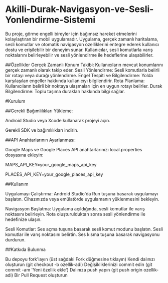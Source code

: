 # Akilli-Durak-Navigasyon-ve-Sesli-Yonlendirme-Sistemi
Bu proje, görme engelli bireyler için bağımsız hareket etmelerini kolaylaştıran bir mobil uygulamadır. Uygulama, gerçek zamanlı haritalama, sesli komutlar ve otomatik navigasyon özelliklerini entegre ederek kullanıcı dostu ve erişilebilir bir deneyim sunar. Kullanıcılar, sesli komutlarla varış noktalarını belirleyebilir ve sesli yönlendirme ile hedeflerine ulaşabilirler.


##Özellikler
    Gerçek Zamanlı Konum Takibi: Kullanıcıların mevcut konumlarını gerçek zamanlı olarak takip eder.
    Sesli Yönlendirme: Sesli komutlarla belirli bir rotayı veya durağı yönlendirme.
    Engel Tespiti ve Bilgilendirme: Yolda karşılaşılan engeller hakkında kullanıcıyı bilgilendirir.
    Rota Planlama: Kullanıcıların belirli bir noktaya ulaşmaları için en uygun rotayı belirler.
    Durak Bilgilendirme: Toplu taşıma durakları hakkında bilgi sağlar.


#Kurulum

##Gerekli Bağımlılıkları Yükleme:

  Android Studio veya Xcode kullanarak projeyi açın.
  
  Gerekli SDK ve bağımlılıkları indirin.

##API Anahtarlarının Ayarlanması:

  Google Maps ve Google Places API anahtarlarınızı local.properties dosyasına ekleyin:

  MAPS_API_KEY=your_google_maps_api_key
  
  PLACES_API_KEY=your_google_places_api_key

##Kullanım

  Uygulamayı Çalıştırma:
        Android Studio'da Run tuşuna basarak uygulamayı başlatın.
        Cihazınızda veya emülatörde uygulamanın yüklenmesini bekleyin.

  Navigasyon Başlatma:
        Uygulama açıldığında, sesli komutlar ile varış noktasını belirleyin.
        Rota oluşturulduktan sonra sesli yönlendirme ile hedefinize ulaşın.

  Sesli Komutlar:
        Ses açma tuşuna basarak sesli komut modunu başlatın.
        Sesli komutlar ile varış noktasını belirtin.
        Ses kısma tuşuna basarak navigasyonu durdurun.

##Katkıda Bulunma

  Bu depoyu fork'layın (üst sağdaki Fork düğmesine tıklayın)
  Kendi dalınızı oluşturun (git checkout -b ozellik-adi)
  Değişikliklerinizi commit edin (git commit -am 'Yeni özellik ekle')
  Dalınıza push yapın (git push origin ozellik-adi)
  Bir Pull Request oluşturun
